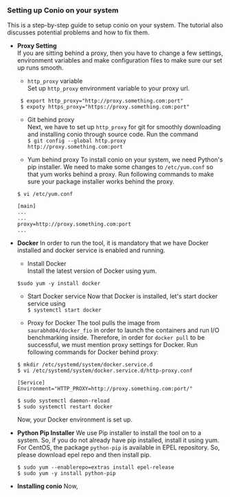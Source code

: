 ### Setting up Conio on your system
This is a step-by-step guide to setup conio on your system. The tutorial also discusses potential problems and how to fix them. 

* **Proxy Setting**   
If you are sitting behind a proxy, then you have to change a few settings, environment variables and make configuration files 
to make sure our set up runs smooth.

  * `http_proxy` variable    
  Set up `http_proxy` environment variable to your proxy url.    
  
  ```
   $ export http_proxy="http://proxy.something.com:port"    
   $ expoty https_proxy="https://proxy.something.com:port"
  ```

  * Git behind proxy   
  Next, we have to set up `http_proxy` for git for smoothly downloading and installing conio through source code. Run the command    
  `$ git config --global http.proxy http://proxy.something.com:port`
  
  * Yum behind proxy
  To install conio on your system, we need Python's pip installer. We need to make some changes to `/etc/yum.conf` so that yum works behind a proxy. Run following commands to make sure your package installer works behind the proxy.    
  
  ```
  $ vi /etc/yum.conf
  
  [main]
  ...
  ...
  proxy=http://proxy.something.com:port
  ...
  ```
  
* **Docker**
 In order to run the tool, it is mandatory that we have Docker installed and docker service is enabled and running.    
  * Install Docker    
  Install the latest version of Docker using yum.   
  
  `$sudo yum -y install docker`
  
  * Start Docker service
  Now that Docker is installed, let's start docker service using    
  `$ systemctl start docker`
  
  * Proxy for Docker
  The tool pulls the image from `saurabhd04/docker_fio` in order to launch the containers and run I/O benchmarking inside. Therefore, in order for `docker pull` to be successful, we must mention proxy settings for Docker. Run following commands for Docker behind proxy:    
  
  ```
  $ mkdir /etc/systemd/system/docker.service.d
  $ vi /etc/systemd/system/docker.service.d/http-proxy.conf
  
  [Service]
  Environment="HTTP_PROXY=http://proxy.something.com:port/"
  
  $ sudo systemctl daemon-reload
  $ sudo systemctl restart docker
  ```
  Now, your Docker environment is set up.
  
* **Python Pip Installer**
  We use Pip installer to install the tool on to a system. So, if you do not already have pip installed, install it using yum. For CentOS, the package `python-pip` is available in EPEL repository. So, please download epel repo and then install pip.   
  
  ```
  $ sudo yum --enablerepo=extras install epel-release
  $ sudo yum -y install python-pip
  ```
  
* **Installing conio**
  Now, 
  

  
